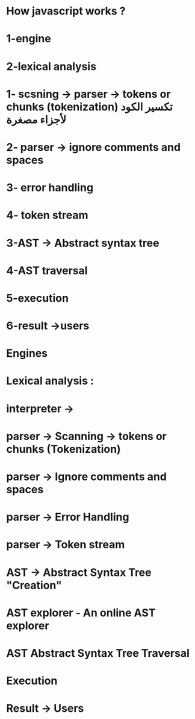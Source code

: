 # How javascript works ?
# 1-engine
# 2-lexical analysis 
# 1- scsning -> parser -> tokens or chunks (tokenization)   تكسير الكود لأجزاء مصغرة
# 2- parser -> ignore comments and spaces 
# 3- error handling
# 4- token stream
# 3-AST -> Abstract syntax tree
# 4-AST traversal
# 5-execution
# 6-result ->users
# Engines
# Lexical analysis :
# interpreter ->
# parser -> Scanning -> tokens or chunks (Tokenization)
# parser -> Ignore comments and spaces
# parser -> Error Handling
# parser -> Token stream
# AST -> Abstract Syntax Tree "Creation"
# AST explorer - An online AST explorer
# AST Abstract Syntax Tree Traversal
# Execution
# Result -> Users
